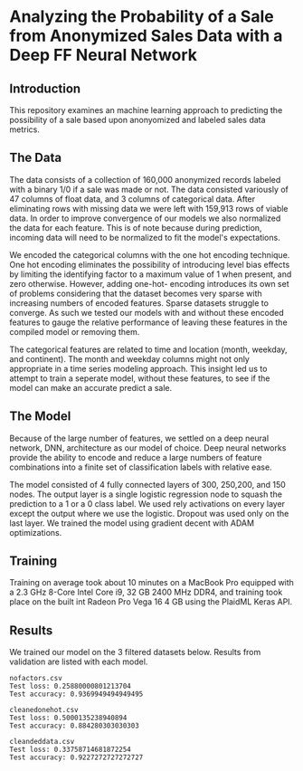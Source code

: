 # Analyzing the Probability of a Sale from Anonymized Sales Data with a Deep FF Neural Network

## Introduction

This repository examines an machine learning approach to predicting the possibility of a sale based upon anonyomized and labeled sales data metrics.

## The Data

The data consists of a collection of 160,000 anonymized records labeled with a binary 1/0 if a sale was made or not. The data consisted variously of 47 columns of float data, and 3 columns of categorical data. After eliminating rows with missing data we were left with 159,913 rows of viable data.  In order to improve convergence of our models we also normalized the data for each feature.  This is of note because during prediction, incoming data will need to be normalized to fit the model's expectations.

We encoded the categorical columns with the one hot encoding technique. One hot encoding eliminates the possibility of introducing level bias effects by limiting the identifying factor to a maximum value of 1 when present, and zero otherwise. However, adding one-hot- encoding introduces its own set of problems considering that the dataset becomes very sparse with increasing numbers of encoded features.  Sparse datasets struggle to converge.  As such we tested our models with and without these encoded features to gauge the relative performance of leaving these features in the compiled model or removing them.  

The categorical features are related to time and location (month, weekday, and continent).  The month and weekday columns might not only appropriate in a time series modeling approach.  This insight led us to attempt to train a seperate model, without these features, to see if the model can make an accurate predict a sale.

## The Model

Because of the large number of features, we settled on a deep neural network, DNN, architecture as our model of choice.  Deep neural networks provide the ability to encode and reduce a large numbers of feature combinations into a finite set of classification labels with relative ease.  

The model consisted of 4 fully connected layers of 300, 250,200, and 150 nodes.  The output layer is a single logistic regression node to squash the prediction to a 1 or a 0 class label.  We used rely activations on every layer except the output where we use the logistic.  Dropout was used only on the last layer.  We trained the model using gradient decent with ADAM optimizations.

## Training

Training on average took about 10 minutes on a MacBook Pro equipped with a 2.3 GHz 8-Core Intel Core i9, 32 GB 2400 MHz DDR4, and training took place on the built int Radeon Pro Vega 16 4 GB using the PlaidML Keras API.

## Results

We trained our model on the 3 filtered datasets below.  Results from validation are listed with each model.

    nofactors.csv
    Test loss: 0.25880000801213704
    Test accuracy: 0.9369949494949495

    cleanedonehot.csv
    Test loss: 0.5000135238940894
    Test accuracy: 0.884280303030303

    cleandeddata.csv
    Test loss: 0.33758714681872254
    Test accuracy: 0.9227272727272727

